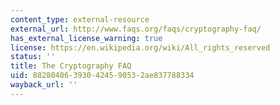 ```yaml
---
content_type: external-resource
external_url: http://www.faqs.org/faqs/cryptography-faq/
has_external_license_warning: true
license: https://en.wikipedia.org/wiki/All_rights_reserved
status: ''
title: The Cryptography FAQ
uid: 88280406-3930-4245-9053-2ae837788334
wayback_url: ''
---
```

